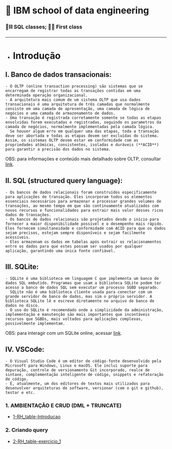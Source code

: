 # :robot: IBM school of data engineering 
### :game_die::chains: SQL classes; :man_technologist: First class

***
* # Introdução
## I. Banco de dados transacionais:
    - O OLTP (online transaction processing) são sistemas que se encarregam de registrar todas as transações contidas em uma determinada operação organizacional.
    - A arquitetura mais comum de um sistema OLTP que usa dados transacionais é uma arquitetura de três camadas que normalmente consiste em uma camada de apresentação, uma camada de lógica de negócios e uma camada de armazenamento de dados.
    - Uma transação é registrada corretamente somente se todas as etapas envolvidas forem executadas e registradas, seguindo os parametros da camada de negócios, normalmente implementadas pela camada lógica. 
      Se houver algum erro em qualquer uma das etapas, toda a transação deve ser abortada e todas as etapas devem ser excluídas do sistema. Assim, os sistemas OLTP devem estar em conformidade com as propriedades atômicas, consistentes, isoladas e duráveis (**ACID**) para garantir a precisão dos dados no sistema.
OBS: para informações e conteúdo mais detalhado sobre OLTP, consultar [link](https://www.oracle.com/br/database/what-is-oltp/).

## II. SQL (structured query language):
    - Os bancos de dados relacionais foram construídos especificamente para aplicações de transação. Eles incorporam todos os elementos essenciais necessários para armazenar e processar grandes volumes de transações, ao mesmo tempo em que são continuamente atualizados com novos recursos e funcionalidades para extrair mais valor desses ricos dados de transações.
    - Os bancos de dados relacionais são projetados desde o início para fornecer a maior disponibilidade possível e o desempenho mais rápido. Eles fornecem simultaneidade e conformidade com ACID para que os dados sejam precisos, estejam sempre disponíveis e sejam facilmente acessíveis.
    - Eles armazenam os dados em tabelas após extrair os relacionamentos entre os dados para que estes possam ser usados por qualquer aplicação, garantindo uma única fonte confiável.

## III. SQLite:
    - SQLite é uma biblioteca em linguagem C que implementa um banco de dados SQL embutido. Programas que usam a biblioteca SQLite podem ter acesso a banco de dados SQL sem executar um processo SGBD separado.
      SQLite não é uma biblioteca cliente usada para conectar com um grande servidor de banco de dados, mas sim o próprio servidor. A biblioteca SQLite lê e escreve diretamente no arquivo de banco de dados no disco.
    - O uso do SQLite é recomendado onde a simplicidade da administração, implementação e manutenção são mais importantes que incontáveis recursos que SGBDs, mais voltados para aplicações complexas, possivelmente implementam.
OBS: para interagir com um SQLite online, acessar [link](https://sqliteonline.com/).

## IV. VSCode:
    - O Visual Studio Code é um editor de código-fonte desenvolvido pela Microsoft para Windows, Linux e macOS. Ele inclui suporte para depuração, controle de versionamento Git incorporado, realce de sintaxe, complementação inteligente de código, snippets e refatoração de código.
    - É, atualmente, um dos editores de textos mais utilizados para desenvolver arquiteturas de software, versionar (com o git e github), testar e etc.

### 1. AMBIENTAÇÃO E CRUD (DML + TRUNCATE)
* [1-RH_table-Introducao](./1-RH_table-Introducao)
### 2. Criando query
* [2-RH_table-exercicio_1](./2-RH_table-exercicio)